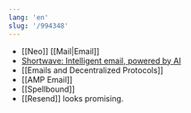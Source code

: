 ```yaml
---
lang: 'en'
slug: '/994348'
---
```


- [[Neo]] [[Mail|Email]]
- [Shortwave: Intelligent email, powered by AI](https://www.shortwave.com/#r)
- [[Emails and Decentralized Protocols]]
- [[AMP Email]]
- [[Spellbound]]
- [[Resend]] looks promising.
